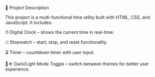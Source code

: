 📖 Project Description

This project is a multi-functional time utility built with HTML, CSS, and JavaScript.
It includes:

⏰ Digital Clock – shows the current time in real-time.

⏱ Stopwatch – start, stop, and reset functionality.

⏳ Timer – countdown timer with user input.

🌙☀️ Dark/Light Mode Toggle – switch between themes for better user experience.
